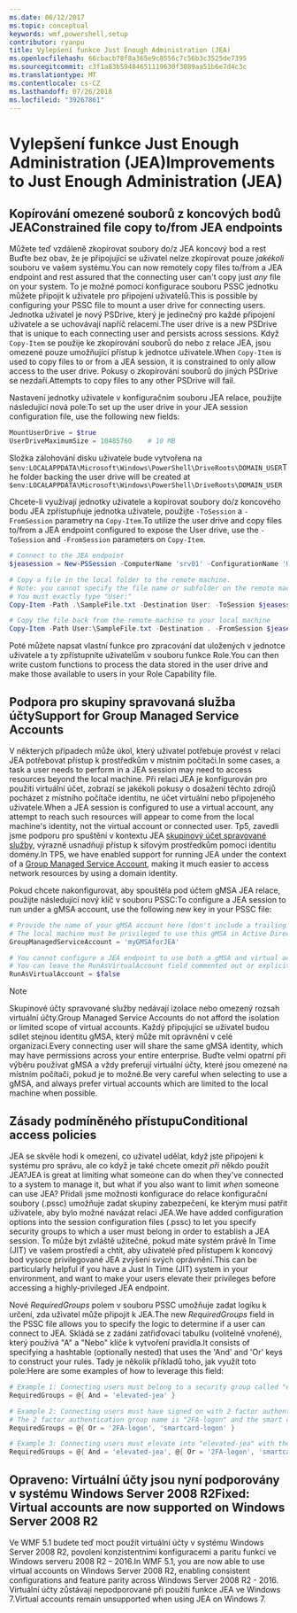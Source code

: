 ```yaml
---
ms.date: 06/12/2017
ms.topic: conceptual
keywords: wmf,powershell,setup
contributor: ryanpu
title: Vylepšení funkce Just Enough Administration (JEA)
ms.openlocfilehash: 66cbacb78f8a365e9c8556c7c56b3c3525de7395
ms.sourcegitcommit: c3f1a83b59484651119630f3089aa51b6e7d4c3c
ms.translationtype: MT
ms.contentlocale: cs-CZ
ms.lasthandoff: 07/26/2018
ms.locfileid: "39267861"
---
```

# <a name="improvements-to-just-enough-administration-jea"></a><span data-ttu-id="cdcca-103">Vylepšení funkce Just Enough Administration (JEA)</span><span class="sxs-lookup"><span data-stu-id="cdcca-103">Improvements to Just Enough Administration (JEA)</span></span>

## <a name="constrained-file-copy-tofrom-jea-endpoints"></a><span data-ttu-id="cdcca-104">Kopírování omezené souborů z koncových bodů JEA</span><span class="sxs-lookup"><span data-stu-id="cdcca-104">Constrained file copy to/from JEA endpoints</span></span>

<span data-ttu-id="cdcca-105">Můžete teď vzdáleně zkopírovat soubory do/z JEA koncový bod a rest Buďte bez obav, že je připojující se uživatel nelze zkopírovat pouze *jakékoli* souboru ve vašem systému.</span><span class="sxs-lookup"><span data-stu-id="cdcca-105">You can now remotely copy files to/from a JEA endpoint and rest assured that the connecting user can't copy just *any* file on your system.</span></span> <span data-ttu-id="cdcca-106">To je možné pomocí konfigurace souboru PSSC jednotku můžete připojit k uživatele pro připojení uživatelů.</span><span class="sxs-lookup"><span data-stu-id="cdcca-106">This is possible by configuring your PSSC file to mount a user drive for connecting users.</span></span> <span data-ttu-id="cdcca-107">Jednotka uživatel je nový PSDrive, který je jedinečný pro každé připojení uživatele a se uchovávají napříč relacemi.</span><span class="sxs-lookup"><span data-stu-id="cdcca-107">The user drive is a new PSDrive that is unique to each connecting user and persists across sessions.</span></span> <span data-ttu-id="cdcca-108">Když `Copy-Item` se použije ke zkopírování souborů do nebo z relace JEA, jsou omezené pouze umožňující přístup k jednotce uživatele.</span><span class="sxs-lookup"><span data-stu-id="cdcca-108">When `Copy-Item` is used to copy files to or from a JEA session, it is constrained to only allow access to the user drive.</span></span> <span data-ttu-id="cdcca-109">Pokusy o zkopírování souborů do jiných PSDrive se nezdaří.</span><span class="sxs-lookup"><span data-stu-id="cdcca-109">Attempts to copy files to any other PSDrive will fail.</span></span>

<span data-ttu-id="cdcca-110">Nastavení jednotky uživatele v konfiguračním souboru JEA relace, použijte následující nová pole:</span><span class="sxs-lookup"><span data-stu-id="cdcca-110">To set up the user drive in your JEA session configuration file, use the following new fields:</span></span>

```powershell
MountUserDrive = $true
UserDriveMaximumSize = 10485760    # 10 MB
```

<span data-ttu-id="cdcca-111">Složka zálohování disku uživatele bude vytvořena na `$env:LOCALAPPDATA\Microsoft\Windows\PowerShell\DriveRoots\DOMAIN_USER`</span><span class="sxs-lookup"><span data-stu-id="cdcca-111">The folder backing the user drive will be created at `$env:LOCALAPPDATA\Microsoft\Windows\PowerShell\DriveRoots\DOMAIN_USER`</span></span>

<span data-ttu-id="cdcca-112">Chcete-li využívají jednotky uživatele a kopírovat soubory do/z koncového bodu JEA zpřístupňuje jednotka uživatele, použijte `-ToSession` a `-FromSession` parametry na `Copy-Item`.</span><span class="sxs-lookup"><span data-stu-id="cdcca-112">To utilize the user drive and copy files to/from a JEA endpoint configured to expose the User drive, use the `-ToSession` and `-FromSession` parameters on `Copy-Item`.</span></span>

```powershell
# Connect to the JEA endpoint
$jeasession = New-PSSession -ComputerName 'srv01' -ConfigurationName 'UserDemo'

# Copy a file in the local folder to the remote machine.
# Note: you cannot specify the file name or subfolder on the remote machine.
# You must exactly type "User:"
Copy-Item -Path .\SampleFile.txt -Destination User: -ToSession $jeasession

# Copy the file back from the remote machine to your local machine
Copy-Item -Path User:\SampleFile.txt -Destination . -FromSession $jeasession
```

<span data-ttu-id="cdcca-113">Poté můžete napsat vlastní funkce pro zpracování dat uložených v jednotce uživatele a ty zpřístupníte uživatelům v souboru funkce Role.</span><span class="sxs-lookup"><span data-stu-id="cdcca-113">You can then write custom functions to process the data stored in the user drive and make those available to users in your Role Capability file.</span></span>

## <a name="support-for-group-managed-service-accounts"></a><span data-ttu-id="cdcca-114">Podpora pro skupiny spravovaná služba účty</span><span class="sxs-lookup"><span data-stu-id="cdcca-114">Support for Group Managed Service Accounts</span></span>

<span data-ttu-id="cdcca-115">V některých případech může úkol, který uživatel potřebuje provést v relaci JEA potřebovat přístup k prostředkům v místním počítači.</span><span class="sxs-lookup"><span data-stu-id="cdcca-115">In some cases, a task a user needs to perform in a JEA session may need to access resources beyond the local machine.</span></span> <span data-ttu-id="cdcca-116">Při relaci JEA je konfigurován pro použití virtuální účet, zobrazí se jakékoli pokusy o dosažení těchto zdrojů pocházet z místního počítače identitu, ne účet virtuální nebo připojeného uživatele.</span><span class="sxs-lookup"><span data-stu-id="cdcca-116">When a JEA session is configured to use a virtual account, any attempt to reach such resources will appear to come from the local machine's identity, not the virtual account or connected user.</span></span> <span data-ttu-id="cdcca-117">Tp5, zavedli jsme podporu pro spuštění v kontextu JEA [skupinový účet spravované služby](/previous-versions/windows/it-pro/windows-server-2012-R2-and-2012/jj128431\(v=ws.11\)), výrazně usnadňují přístup k síťovým prostředkům pomocí identitu domény.</span><span class="sxs-lookup"><span data-stu-id="cdcca-117">In TP5, we have enabled support for running JEA under the context of a [Group Managed Service Account](/previous-versions/windows/it-pro/windows-server-2012-R2-and-2012/jj128431\(v=ws.11\)), making it much easier to access network resources by using a domain identity.</span></span>

<span data-ttu-id="cdcca-118">Pokud chcete nakonfigurovat, aby spouštěla pod účtem gMSA JEA relace, použijte následující nový klíč v souboru PSSC:</span><span class="sxs-lookup"><span data-stu-id="cdcca-118">To configure a JEA session to run under a gMSA account, use the following new key in your PSSC file:</span></span>

```powershell
# Provide the name of your gMSA account here (don't include a trailing $)
# The local machine must be privileged to use this gMSA in Active Directory
GroupManagedServiceAccount = 'myGMSAforJEA'

# You cannot configure a JEA endpoint to use both a gMSA and virtual account
# You can leave the RunAsVirtualAccount field commented out or explicitly set it to false
RunAsVirtualAccount = $false
```

> [!NOTE]
> <span data-ttu-id="cdcca-119">Skupinové účty spravované služby nedávají izolace nebo omezený rozsah virtuální účty.</span><span class="sxs-lookup"><span data-stu-id="cdcca-119">Group Managed Service Accounts do not afford the isolation or limited scope of virtual accounts.</span></span>
> <span data-ttu-id="cdcca-120">Každý připojující se uživatel budou sdílet stejnou identitu gMSA, který může mít oprávnění v celé organizaci.</span><span class="sxs-lookup"><span data-stu-id="cdcca-120">Every connecting user will share the same gMSA identity, which may have permissions across your entire enterprise.</span></span> <span data-ttu-id="cdcca-121">Buďte velmi opatrní při výběru používat gMSA a vždy preferují virtuální účty, které jsou omezené na místním počítači, pokud je to možné.</span><span class="sxs-lookup"><span data-stu-id="cdcca-121">Be very careful when selecting to use a gMSA, and always prefer virtual accounts which are limited to the local machine when possible.</span></span>

## <a name="conditional-access-policies"></a><span data-ttu-id="cdcca-122">Zásady podmíněného přístupu</span><span class="sxs-lookup"><span data-stu-id="cdcca-122">Conditional access policies</span></span>

<span data-ttu-id="cdcca-123">JEA se skvěle hodí k omezení, co uživatel udělat, když jste připojeni k systému pro správu, ale co když je také chcete omezit *při* někdo použít JEA?</span><span class="sxs-lookup"><span data-stu-id="cdcca-123">JEA is great at limiting what someone can do when they've connected to a system to manage it, but what if you also want to limit *when* someone can use JEA?</span></span> <span data-ttu-id="cdcca-124">Přidali jsme možnosti konfigurace do relace konfigurační soubory (.pssc) umožňuje zadat skupiny zabezpečení, ke kterým musí patřit uživatele, aby bylo možné navázat relaci JEA.</span><span class="sxs-lookup"><span data-stu-id="cdcca-124">We have added configuration options into the session configuration files (.pssc) to let you specify security groups to which a user must belong in order to establish a JEA session.</span></span> <span data-ttu-id="cdcca-125">To může být zvláště užitečné, pokud máte systém právě In Time (JIT) ve vašem prostředí a chtít, aby uživatelé před přístupem k koncový bod vysoce privilegované JEA zvýšení svých oprávnění.</span><span class="sxs-lookup"><span data-stu-id="cdcca-125">This can be particularly helpful if you have a Just In Time (JIT) system in your environment, and want to make your users elevate their privileges before accessing a highly-privileged JEA endpoint.</span></span>

<span data-ttu-id="cdcca-126">Nové *RequiredGroups* polem v souboru PSSC umožňuje zadat logiku k určení, zda uživatel může připojit k JEA.</span><span class="sxs-lookup"><span data-stu-id="cdcca-126">The new *RequiredGroups* field in the PSSC file allows you to specify the logic to determine if a user can connect to JEA.</span></span> <span data-ttu-id="cdcca-127">Skládá se z zadání zatřiďovací tabulku (volitelně vnořené), který používá "A" a "Nebo" klíče k vytvoření pravidla.</span><span class="sxs-lookup"><span data-stu-id="cdcca-127">It consists of specifying a hashtable (optionally nested) that uses the 'And' and 'Or' keys to construct your rules.</span></span> <span data-ttu-id="cdcca-128">Tady je několik příkladů toho, jak využít toto pole:</span><span class="sxs-lookup"><span data-stu-id="cdcca-128">Here are some examples of how to leverage this field:</span></span>

```powershell
# Example 1: Connecting users must belong to a security group called "elevated-jea"
RequiredGroups = @{ And = 'elevated-jea' }

# Example 2: Connecting users must have signed on with 2 factor authentication or a smart card
# The 2 factor authentication group name is "2FA-logon" and the smart card group name is "smartcard-logon"
RequiredGroups = @{ Or = '2FA-logon', 'smartcard-logon' }

# Example 3: Connecting users must elevate into "elevated-jea" with their JIT system and have logged on with 2FA or a smart card
RequiredGroups = @{ And = 'elevated-jea', @{ Or = '2FA-logon', 'smartcard-logon' }}
```

## <a name="fixed-virtual-accounts-are-now-supported-on-windows-server-2008-r2"></a><span data-ttu-id="cdcca-129">Opraveno: Virtuální účty jsou nyní podporovány v systému Windows Server 2008 R2</span><span class="sxs-lookup"><span data-stu-id="cdcca-129">Fixed: Virtual accounts are now supported on Windows Server 2008 R2</span></span>

<span data-ttu-id="cdcca-130">Ve WMF 5.1 budete teď moct použít virtuální účty v systému Windows Server 2008 R2, povolení konzistentními konfiguracemi a paritu funkcí ve Windows serveru 2008 R2 – 2016.</span><span class="sxs-lookup"><span data-stu-id="cdcca-130">In WMF 5.1, you are now able to use virtual accounts on Windows Server 2008 R2, enabling consistent configurations and feature parity across Windows Server 2008 R2 - 2016.</span></span> <span data-ttu-id="cdcca-131">Virtuální účty zůstávají nepodporované při použití funkce JEA ve Windows 7.</span><span class="sxs-lookup"><span data-stu-id="cdcca-131">Virtual accounts remain unsupported when using JEA on Windows 7.</span></span>